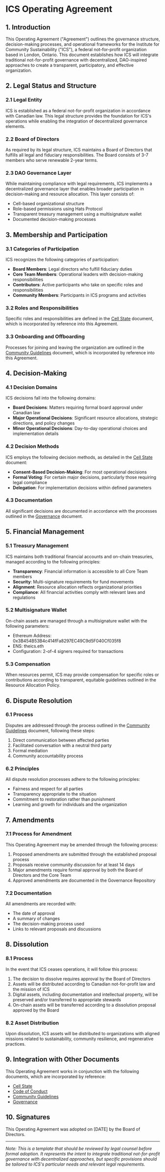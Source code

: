 # ICS Operating Agreement

## 1. Introduction

This Operating Agreement ("Agreement") outlines the governance structure, decision-making processes, and operational frameworks for the Institute for Community Sustainability ("ICS"), a federal not-for-profit organization based in London, Ontario. This document establishes how ICS will integrate traditional not-for-profit governance with decentralized, DAO-inspired approaches to create a transparent, participatory, and effective organization.

## 2. Legal Status and Structure

### 2.1 Legal Entity

ICS is established as a federal not-for-profit organization in accordance with Canadian law. This legal structure provides the foundation for ICS's operations while enabling the integration of decentralized governance elements.

### 2.2 Board of Directors

As required by its legal structure, ICS maintains a Board of Directors that fulfills all legal and fiduciary responsibilities. The Board consists of 3-7 members who serve renewable 2-year terms.

### 2.3 DAO Governance Layer

While maintaining compliance with legal requirements, ICS implements a decentralized governance layer that enables broader participation in decision-making and resource allocation. This layer consists of:

- Cell-based organizational structure
- Role-based permissions using Hats Protocol
- Transparent treasury management using a multisignature wallet
- Documented decision-making processes

## 3. Membership and Participation

### 3.1 Categories of Participation

ICS recognizes the following categories of participation:

- **Board Members**: Legal directors who fulfill fiduciary duties
- **Core Team Members**: Operational leaders with decision-making responsibilities
- **Contributors**: Active participants who take on specific roles and responsibilities
- **Community Members**: Participants in ICS programs and activities

### 3.2 Roles and Responsibilities

Specific roles and responsibilities are defined in the [Cell State](../cell_state.md) document, which is incorporated by reference into this Agreement.

### 3.3 Onboarding and Offboarding

Processes for joining and leaving the organization are outlined in the [Community Guidelines](community_guidelines.md) document, which is incorporated by reference into this Agreement.

## 4. Decision-Making

### 4.1 Decision Domains

ICS decisions fall into the following domains:

- **Board Decisions**: Matters requiring formal board approval under Canadian law
- **Major Operational Decisions**: Significant resource allocations, strategic directions, and policy changes
- **Minor Operational Decisions**: Day-to-day operational choices and implementation details

### 4.2 Decision Methods

ICS employs the following decision methods, as detailed in the [Cell State](../cell_state.md) document:

- **Consent-Based Decision-Making**: For most operational decisions
- **Formal Voting**: For certain major decisions, particularly those requiring legal compliance
- **Delegation**: For implementation decisions within defined parameters

### 4.3 Documentation

All significant decisions are documented in accordance with the processes outlined in the [Governance](../governance.md) document.

## 5. Financial Management

### 5.1 Treasury Management

ICS maintains both traditional financial accounts and on-chain treasuries, managed according to the following principles:

- **Transparency**: Financial information is accessible to all Core Team members
- **Security**: Multi-signature requirements for fund movements
- **Alignment**: Resource allocation reflects organizational priorities
- **Compliance**: All financial activities comply with relevant laws and regulations

### 5.2 Multisignature Wallet

On-chain assets are managed through a multisignature wallet with the following parameters:
- Ethereum Address: 0x3B454B53B4c414fFa8297EC49C9d5F040Cf035f8
- ENS: theics.eth
- Configuration: 2-of-4 signers required for transactions

### 5.3 Compensation

When resources permit, ICS may provide compensation for specific roles or contributions according to transparent, equitable guidelines outlined in the Resource Allocation Policy.

## 6. Dispute Resolution

### 6.1 Process

Disputes are addressed through the process outlined in the [Community Guidelines](community_guidelines.md) document, following these steps:

1. Direct communication between affected parties
2. Facilitated conversation with a neutral third party
3. Formal mediation
4. Community accountability process

### 6.2 Principles

All dispute resolution processes adhere to the following principles:

- Fairness and respect for all parties
- Transparency appropriate to the situation
- Commitment to restoration rather than punishment
- Learning and growth for individuals and the organization

## 7. Amendments

### 7.1 Process for Amendment

This Operating Agreement may be amended through the following process:

1. Proposed amendments are submitted through the established proposal process
2. Proposals receive community discussion for at least 14 days
3. Major amendments require formal approval by both the Board of Directors and the Core Team
4. Approved amendments are documented in the Governance Repository

### 7.2 Documentation

All amendments are recorded with:
- The date of approval
- A summary of changes
- The decision-making process used
- Links to relevant proposals and discussions

## 8. Dissolution

### 8.1 Process

In the event that ICS ceases operations, it will follow this process:

1. The decision to dissolve requires approval by the Board of Directors
2. Assets will be distributed according to Canadian not-for-profit law and the mission of ICS
3. Digital assets, including documentation and intellectual property, will be preserved and/or transferred to appropriate stewards
4. On-chain assets will be transferred according to a dissolution proposal approved by the Board

### 8.2 Asset Distribution

Upon dissolution, ICS assets will be distributed to organizations with aligned missions related to sustainability, community resilience, and regenerative practices.

## 9. Integration with Other Documents

This Operating Agreement works in conjunction with the following documents, which are incorporated by reference:

- [Cell State](../cell_state.md)
- [Code of Conduct](code_of_conduct.md)
- [Community Guidelines](community_guidelines.md)
- [Governance](../governance.md)

## 10. Signatures

This Operating Agreement was adopted on [DATE] by the Board of Directors.

---

*Note: This is a template that should be reviewed by legal counsel before formal adoption. It represents the intent to integrate traditional not-for-profit governance with decentralized approaches, but specific provisions should be tailored to ICS's particular needs and relevant legal requirements.*

